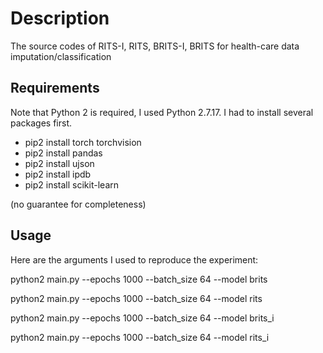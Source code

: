 # Description
The source codes of RITS-I, RITS, BRITS-I, BRITS for health-care data imputation/classification

## Requirements
Note that Python 2 is required, I used Python 2.7.17. I had to install several packages first.

  * pip2 install torch torchvision
  * pip2 install pandas
  * pip2 install ujson
  * pip2 install ipdb
  * pip2 install scikit-learn
  
(no guarantee for completeness)

## Usage

Here are the arguments I used to reproduce the experiment:

python2 main.py --epochs 1000 --batch_size 64 --model brits

python2 main.py --epochs 1000 --batch_size 64 --model rits

python2 main.py --epochs 1000 --batch_size 64 --model brits_i

python2 main.py --epochs 1000 --batch_size 64 --model rits_i
